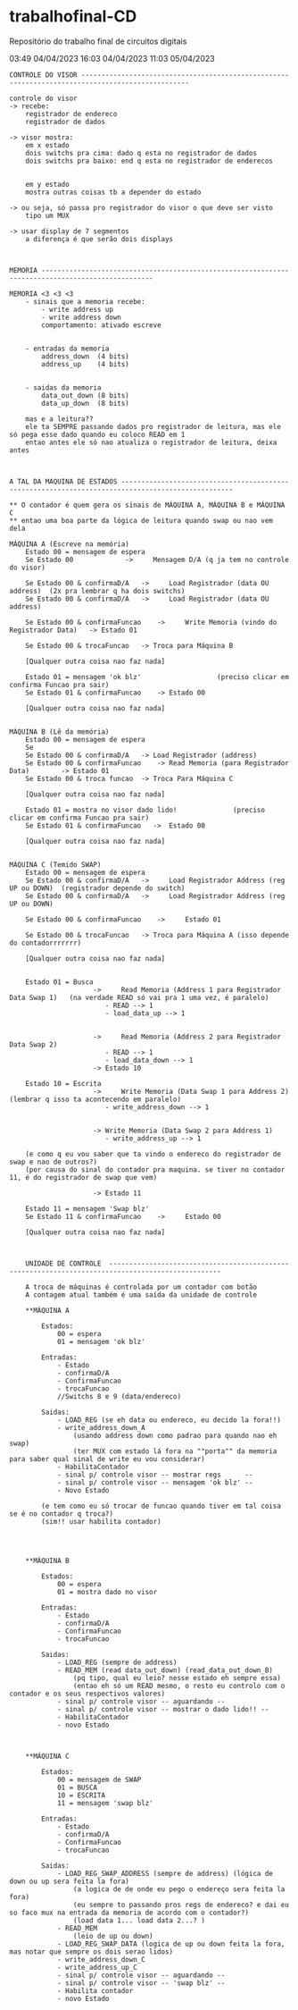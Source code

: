 # trabalhofinal-CD
 Repositório do trabalho final de circuitos digitais


03:49 04/04/2023
16:03 04/04/2023
11:03 05/04/2023	
	
	CONTROLE DO VISOR -------------------------------------------------------------------------------------------------
	
	controle do visor
	-> recebe: 
		registrador de endereco
		registrador de dados

	-> visor mostra:
		em x estado
		dois switchs pra cima: dado q esta no registrador de dados
		dois switchs pra baixo: end q esta no registrador de enderecos


		em y estado 
		mostra outras coisas tb a depender do estado

	-> ou seja, só passa pro registrador do visor o que deve ser visto
		tipo um MUX

	-> usar display de 7 segmentos
		a diferença é que serão dois displays 



	MEMORIA --------------------------------------------------------------------------------------------------

	MEMORIA <3 <3 <3 
		- sinais que a memoria recebe: 
			- write address up
			- write address down
			comportamento: ativado escreve


		- entradas da memoria 
			address_down  (4 bits)
			address_up    (4 bits) 


		- saidas da memoria 
			data_out_down (8 bits)
			data_up_down  (8 bits) 

		mas e a leitura?? 
		ele ta SEMPRE passando dados pro registrador de leitura, mas ele só pega esse dado quando eu coloco READ em 1 
		entao antes ele só nao atualiza o registrador de leitura, deixa antes 

			

	A TAL DA MAQUINA DE ESTADOS --------------------------------------------------------------------------------------------------

	** O contador é quem gera os sinais de MÁQUINA A, MÁQUINA B e MÁQUINA C 
	** entao uma boa parte da lógica de leitura quando swap ou nao vem dela

	MÁQUINA A (Escreve na memória)
		Estado 00 = mensagem de espera 
		Se Estado 00			 -> 	Mensagem D/A (q ja tem no controle do visor)

		Se Estado 00 & confirmaD/A 	 -> 	Load Registrador (data OU address)	(2x pra lembrar q ha dois switchs)
		Se Estado 00 & confirmaD/A 	 -> 	Load Registrador (data OU address)	

		Se Estado 00 & confirmaFuncao 	 -> 	Write Memoria (vindo do Registrador Data)	-> Estado 01
 
		Se Estado 00 & trocaFuncao	 ->	Troca para Máquina B

		[Qualquer outra coisa nao faz nada] 

		Estado 01 = mensagem 'ok blz' 					(preciso clicar em confirma Funcao pra sair)
		Se Estado 01 & confirmaFuncao 	 ->	Estado 00

		[Qualquer outra coisa nao faz nada] 
				

	MÁQUINA B (Lê da memória)
		Estado 00 = mensagem de espera
		Se
		Se Estado 00 & confirmaD/A	 ->	Load Registrador (address)
		Se Estado 00 & confirmaFuncao 	 ->	Read Memoria (para Registrador Data)		-> Estado 01
		Se Estado 00 & troca funcao	 ->	Troca Para Máquina C

		[Qualquer outra coisa nao faz nada] 

		Estado 01 = mostra no visor dado lido!				(preciso clicar em confirma Funcao pra sair)
		Se Estado 01 & confirmaFuncao 	->	Estado 00
		 
		[Qualquer outra coisa nao faz nada] 


	MÁQUINA C (Temido SWAP)
		Estado 00 = mensagem de espera
		Se Estado 00 & confirmaD/A 	 -> 	Load Registrador Address (reg UP ou DOWN)  (registrador depende do switch)
		Se Estado 00 & confirmaD/A 	 -> 	Load Registrador Address (reg UP ou DOWN) 

		Se Estado 00 & confirmaFuncao 	 -> 	Estado 01

		Se Estado 00 & trocaFuncao 	 ->	Troca para Máquina A (isso depende do contadorrrrrrr)

		[Qualquer outra coisa nao faz nada] 
		

		Estado 01 = Busca
						 -> 	Read Memoria (Address 1 para Registrador Data Swap 1)	(na verdade READ só vai pra 1 uma vez, é paralelo)
							- READ --> 1 
							- load_data_up --> 1


		   				 -> 	Read Memoria (Address 2 para Registrador Data Swap 2)
							- READ --> 1 
							- load_data_down --> 1
						 ->	Estado 10

		Estado 10 = Escrita
						 -> 	Write Memoria (Data Swap 1 para Address 2)		(lembrar q isso ta acontecendo em paralelo)
							- write_address_down --> 1
							

						 ->	Write Memoria (Data Swap 2 para Address 1)
							- write_address_up --> 1
							
		(e como q eu vou saber que ta vindo o endereco do registrador de swap e nao de outros?)
		(por causa do sinal do contador pra maquina. se tiver no contador 11, é do registrador de swap que vem) 
						
						 ->	Estado 11

		Estado 11 = mensagem 'Swap blz' 
		Se Estado 11 & confirmaFuncao 	 -> 	Estado 00
		
		[Qualquer outra coisa nao faz nada] 



		UNIDADE DE CONTROLE  --------------------------------------------------------------------------------------------------
		
		A troca de máquinas é controlada por um contador com botão
		A contagem atual também é uma saída da unidade de controle

		**MÁQUINA A

			Estados: 
				00 = espera
				01 = mensagem 'ok blz'

			Entradas: 
				- Estado
				- confirmaD/A
				- ConfirmaFuncao
				- trocaFuncao
				//Switchs 8 e 9 (data/endereco)
			
			Saidas: 
				- LOAD_REG (se eh data ou endereco, eu decido la fora!!)
				- write_address_down_A 				
					(usando address down como padrao para quando nao eh swap)
				 	(ter MUX com estado lá fora na ""porta"" da memoria para saber qual sinal de write eu vou considerar)
				- HabilitaContador 
				- sinal p/ controle visor -- mostrar regs      --
				- sinal p/ controle visor -- mensagem 'ok blz' -- 
				- Novo Estado
			
			(e tem como eu só trocar de funcao quando tiver em tal coisa se é no contador q troca?)
			(sim!! usar habilita contador) 


			

		**MÁQUINA B

			Estados: 
				00 = espera
				01 = mostra dado no visor 

			Entradas: 
				- Estado
				- confirmaD/A
				- ConfirmaFuncao 
				- trocaFuncao

			Saidas: 
				- LOAD_REG (sempre de address) 
				- READ_MEM (read data_out_down) (read_data_out_down_B) 
					(pq tipo, qual eu leio? nesse estado eh sempre essa)
					(entao eh só um READ mesmo, o resto eu controlo com o contador e os seus respectivos valores)
				- sinal p/ controle visor -- aguardando --
				- sinal p/ controle visor -- mostrar o dado lido!! -- 
				- HabilitaContador 
				- novo Estado
			


		**MÁQUINA C

			Estados: 
				00 = mensagem de SWAP
				01 = BUSCA
				10 = ESCRITA
				11 = mensagem 'swap blz' 
			
			Entradas: 
				- Estado
				- confirmaD/A
				- ConfirmaFuncao
				- trocaFuncao

			Saidas: 
				- LOAD_REG_SWAP_ADDRESS (sempre de address) (lógica de down ou up sera feita la fora)
					(a logica de de onde eu pego o endereço sera feita la fora)
					(eu sempre to passando pros regs de endereco? e dai eu so faco mux na entrada da memoria de acordo com o contador?) 
					(load data 1... load data 2...? )
				- READ_MEM		
					(leio de up ou down)
				- LOAD_REG_SWAP_DATA (logica de up ou down feita la fora, mas notar que sempre os dois serao lidos)
				- write_address_down_C
				- write_address_up_C
				- sinal p/ controle visor -- aguardando --
				- sinal p/ controle visor -- 'swap blz' -- 
				- Habilita contador
				- novo Estado


			


				
	
		
		
		